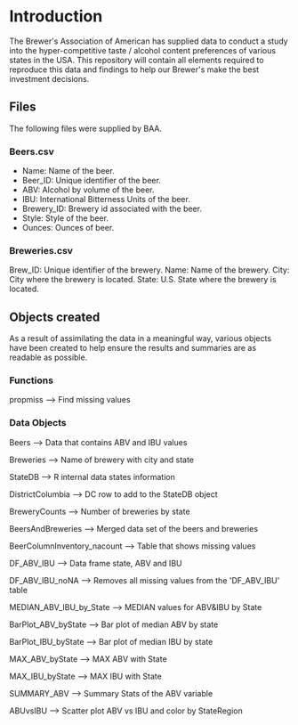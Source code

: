 # Introduction
The Brewer's Association of American has supplied data to conduct a study into the hyper-competitive taste / alcohol content preferences of various states in the USA. This repository will contain all elements required to reproduce this data and findings to help our Brewer's make the best investment decisions.

## Files
The following files were supplied by BAA.

### Beers.csv

* Name: Name of the beer.
* Beer_ID: Unique identifier of the beer.
* ABV: Alcohol by volume of the beer.
* IBU: International Bitterness Units of the beer. 
* Brewery_ID: Brewery id associated with the beer. 
* Style: Style of the beer.
* Ounces: Ounces of beer.

### Breweries.csv

Brew_ID: Unique identifier of the brewery.
Name: Name of the brewery.
City: City where the brewery is located.
State: U.S. State where the brewery is located.

## Objects created
As a result of assimilating the data in a meaningful way, various objects have been created to help ensure the results and summaries are as readable as possible.

### Functions
propmiss --> Find missing values

### Data Objects
Beers --> Data that contains ABV and IBU values

Breweries --> Name of brewery with city and state

StateDB --> R internal data states information

DistrictColumbia --> DC row to add to the StateDB object

BreweryCounts --> Number of breweries by state

BeersAndBreweries --> Merged data set of the beers and breweries

BeerColumnInventory_nacount --> Table that shows missing values

DF_ABV_IBU --> Data frame state, ABV and IBU

DF_ABV_IBU_noNA --> Removes all missing values from the 'DF_ABV_IBU' table

MEDIAN_ABV_IBU_by_State --> MEDIAN values for ABV&IBU by State

BarPlot_ABV_byState --> Bar plot of median ABV by state

BarPlot_IBU_byState --> Bar plot of median IBU by state

MAX_ABV_byState --> MAX ABV with State

MAX_IBU_byState --> MAX IBU with State

SUMMARY_ABV --> Summary Stats of the ABV variable

ABUvsIBU --> Scatter plot ABV vs IBU and color by StateRegion
